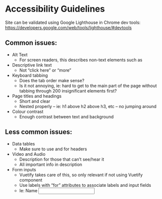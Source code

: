 # Accessibility Guidelines

Site can be validated using Google Lighthouse in Chrome dev tools:
https://developers.google.com/web/tools/lighthouse/#devtools

## Common issues:
- Alt Text
    - For screen readers, this describes non-text elements such as 
- Descriptive link text
    - Not “click here” or “more” 
- Keyboard tabbing
    - Does the tab order make sense?
    - Is it not annoying, ie: hard to get to the main part of the page without tabbing through 200 insignificant elements first? 
- Page titles and headings
    - Short and clear
    - Nested properly – ie: h1 above h2 above h3, etc – no jumping around 
- Colour contrast
    - Enough contrast between text and background 

## Less common issues:
- Data tables
    - Make sure to use <thead> and <th> for headers
- Video and Audio
    - Description for those that can’t see/hear it
    - All important info in description 
- Form inputs
    - Vuetify takes care of this, so only relevant if not using Vuetify component
    - Use labels with “for” attributes to associate labels and input fields
    - Ie: <label for=”the_id”>Name</label> <input id=”the_id” />

